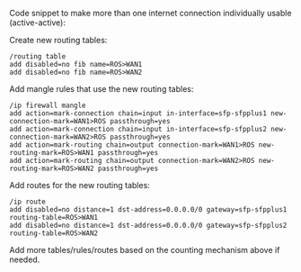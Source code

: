 Code snippet to make more than one internet connection individually usable (active-active):

Create new routing tables:
```
/routing table
add disabled=no fib name=ROS>WAN1
add disabled=no fib name=ROS>WAN2
```

Add mangle rules that use the new routing tables:
```
/ip firewall mangle
add action=mark-connection chain=input in-interface=sfp-sfpplus1 new-connection-mark=WAN1>ROS passthrough=yes
add action=mark-connection chain=input in-interface=sfp-sfpplus2 new-connection-mark=WAN2>ROS passthrough=yes
add action=mark-routing chain=output connection-mark=WAN1>ROS new-routing-mark=ROS>WAN1 passthrough=yes
add action=mark-routing chain=output connection-mark=WAN2>ROS new-routing-mark=ROS>WAN2 passthrough=yes
```

Add routes for the new routing tables:
```
/ip route
add disabled=no distance=1 dst-address=0.0.0.0/0 gateway=sfp-sfpplus1 routing-table=ROS>WAN1
add disabled=no distance=1 dst-address=0.0.0.0/0 gateway=sfp-sfpplus2 routing-table=ROS>WAN2
```

Add more tables/rules/routes based on the counting mechanism above if needed.
